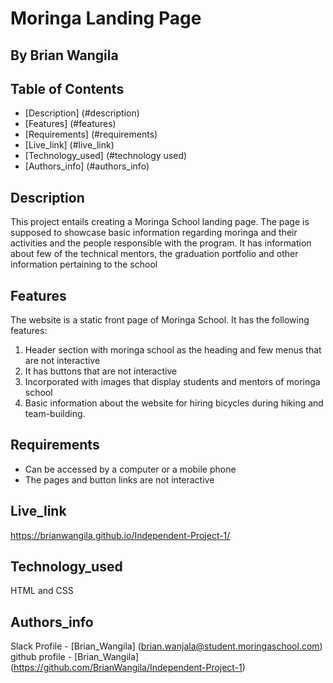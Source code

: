 # Moringa Landing Page
## By Brian Wangila
## Table of Contents
- [Description] (#description)
- [Features] (#features)
- [Requirements] (#requirements)
- [Live_link] (#live_link)
- [Technology_used] (#technology used)
- [Authors_info] (#authors_info)

## Description
<p>This project entails creating a Moringa School landing page. The page is supposed to showcase basic information regarding moringa and their activities and the people responsible with the program. It has information about few of the technical mentors, the graduation portfolio and other information pertaining to the school</p>

 ## Features
The website is a static front page of Moringa School. It has the following features:
1. Header section with moringa school as the heading and few menus that are not interactive
2. It has buttons that are not interactive
3. Incorporated with images that display students and mentors of moringa school
4. Basic information about the website for hiring bicycles during hiking and team-building.
## Requirements
* Can be accessed by a computer or a mobile phone
* The pages and button links are not interactive
## Live_link
https://brianwangila.github.io/Independent-Project-1/
## Technology_used
HTML and CSS
## Authors_info
Slack Profile - [Brian_Wangila] (brian.wanjala@student.moringaschool.com)
github profile - [Brian_Wangila] (https://github.com/BrianWangila/Independent-Project-1)